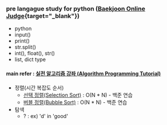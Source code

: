 ### pre langague study for python ([Baekjoon Online Judge](https://www.acmicpc.net/){target="_blank"})
* python
 * input()
 * print()
 * str.split()
 * int(), float(), str()
 * list, dict type

#### main refer : [실전 알고리즘 강좌 (Algorithm Programming Tutorial)](https://youtube.com/playlist?list=PLRx0vPvlEmdDHxCvAQS1_6XV4deOwfVrz)
* 정렬(시간 복잡도 순서)
  * [선택 정렬(Selection Sort)](https://youtu.be/8ZiSzteFRYc) : O(N * N) - 백준 연습
  * [버블 정렬(Bubble Sort)](https://youtu.be/EZN0Irp2aPs) : O(N * N) - 백준 연습
* 탐색 
  * ? : ex) 'd' in 'good'
